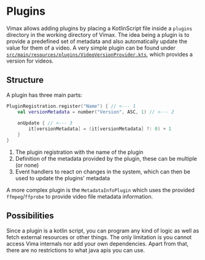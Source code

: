 # Plugins

Vimax allows adding plugins by placing a KotlinScript file inside a `plugins` directory in the working directory of Vimax. The 
idea being a plugin is to provide a predefined set of metadata and also automatically update the value for them of a video. A 
very simple plugin can be found under [`src/main/resources/plugins/VideoVersionProvider.kts`](src/main/resources/plugins/VideoVersionProvider.kts), 
which provides a version for videos.

## Structure

A plugin has three main parts:

```kotlin
PluginRegistration.register("Name") { // <--- 1
    val versionMetadata = number("Version", ASC, 1) // <--- 2
    
    onUpdate { // <--- 3
        it[versionMetadata] = (it[versionMetadata] ?: 0) + 1
    }
}
```

1) The plugin registration with the name of the plugin
2) Definition of the metadata provided by the plugin, these can be multiple (or none)
3) Event handlers to react on changes in the system, which can then be used to update the plugins' metadata

A more complex plugin is the `MetadataInfoPlugin` which uses the provided `ffmpeg`/`ffprobe` to provide video file metadata
 information.

## Possibilities

Since a plugin is a kotlin script, you can program any kind of logic as well as fetch external resources or other things. The 
only limitation is you cannot access Vima internals nor add your own dependencies. Apart from that, there are no restrictions 
to what java apis you can use.
